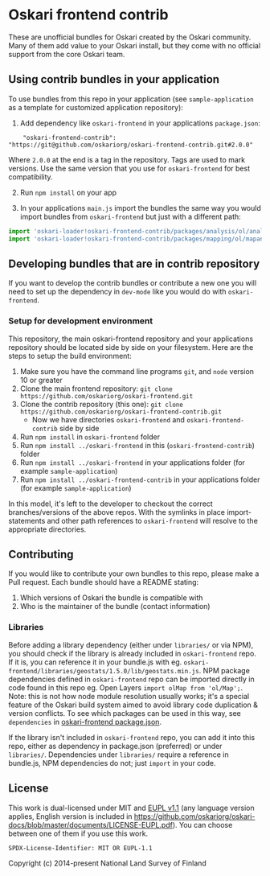 # Oskari frontend contrib

These are unofficial bundles for Oskari created by the Oskari community. Many of them add value to your Oskari install, but they come with no official support from the core Oskari team.

## Using contrib bundles in your application

To use bundles from this repo in your application (see `sample-application` as a template for customized application repository):

1) Add dependency like `oskari-frontend` in your applications `package.json`:
```
    "oskari-frontend-contrib": "https://git@github.com/oskariorg/oskari-frontend-contrib.git#2.0.0"
``` 
Where `2.0.0` at the end is a tag in the repository. Tags are used to mark versions. Use the same version that you use for `oskari-frontend` for best compatibility.

2) Run `npm install` on your app

3) In your applications `main.js` import the bundles the same way you would import bundles from `oskari-frontend` but just with a different path:

```javascript
import 'oskari-loader!oskari-frontend-contrib/packages/analysis/ol/analyse/bundle.js';
import 'oskari-loader!oskari-frontend-contrib/packages/mapping/ol/mapanalysis/bundle.js';
```

## Developing bundles that are in contrib repository

If you want to develop the contrib bundles or contribute a new one you will need to set up the dependency in `dev-mode` like you would do with `oskari-frontend`.

### Setup for development environment

This repository, the main oskari-frontend repository and your applications repository should be located side by side on your filesystem. Here are the steps to setup the build environment:

1. Make sure you have the command line programs `git`, and `node` version 10 or greater
2. Clone the main frontend repository: `git clone https://github.com/oskariorg/oskari-frontend.git`
3. Clone the contrib repository (this one): `git clone https://github.com/oskariorg/oskari-frontend-contrib.git`
    - Now we have directories `oskari-frontend` and `oskari-frontend-contrib` side by side
4. Run `npm install` in `oskari-frontend` folder
5. Run `npm install ../oskari-frontend` in this (`oskari-frontend-contrib`) folder
6. Run `npm install ../oskari-frontend` in your applications folder (for example `sample-application`)
7. Run `npm install ../oskari-frontend-contrib` in your applications folder (for example `sample-application`)

In this model, it's left to the developer to checkout the correct branches/versions of the above repos.
With the symlinks in place import-statements and other path references to `oskari-frontend` will resolve to the appropriate directories. 

## Contributing

If you would like to contribute your own bundles to this repo, please make a Pull request. Each bundle should have a README stating:
1. Which versions of Oskari the bundle is compatible with
2. Who is the maintainer of the bundle (contact information)

### Libraries

Before adding a library dependency (either under `libraries/` or via NPM), you should check if the library is already included in `oskari-frontend` repo. If it is, you can reference it in your bundle.js with eg. `oskari-frontend/libraries/geostats/1.5.0/lib/geostats.min.js`. NPM package dependencies defined in `oskari-frontend` repo can be imported directly in code found in this repo eg. Open Layers `import olMap from 'ol/Map';`. Note: this is not how node module resolution usually works; it's a special feature of the Oskari build system aimed to avoid library code duplication & version conflicts. To see which packages can be used in this way, see `dependencies` in [oskari-frontend package.json](https://github.com/oskariorg/oskari-frontend/blob/master/package.json).

If the library isn't included in `oskari-frontend` repo, you can add it into this repo, either as dependency in package.json (preferred) or under `libraries/`. Dependencies under `libraries/` require a reference in bundle.js, NPM dependencies do not; just `import` in your code.

## License
 
This work is dual-licensed under MIT and [EUPL v1.1](https://joinup.ec.europa.eu/software/page/eupl/licence-eupl) 
(any language version applies, English version is included in https://github.com/oskariorg/oskari-docs/blob/master/documents/LICENSE-EUPL.pdf).
You can choose between one of them if you use this work.
 
`SPDX-License-Identifier: MIT OR EUPL-1.1`

Copyright (c) 2014-present National Land Survey of Finland
